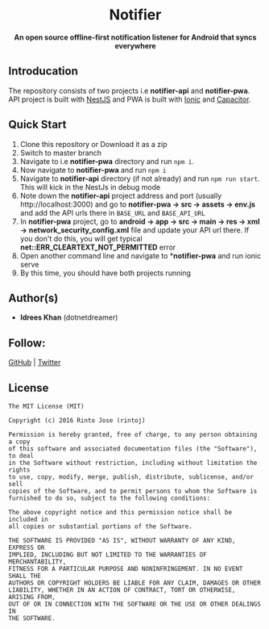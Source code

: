 <div align="center">
  <h1>Notifier</h1>
  <p><strong>An open source offline-first notification listener for Android that syncs everywhere</strong></p>
</div>

## Introducation
The repository consists of two projects i.e **notifier-api** and **notifier-pwa**. API project is built with [NestJS](https://nestjs.com/) and PWA is built with [Ionic](https://ionicframework.com/) and [Capacitor](https://capacitorjs.com/).

## <a name="quick-start"></a>Quick Start
1. Clone this repository or Download it as a zip
2. Switch to master branch
3. Navigate to i.e **notifier-pwa** directory and run `npm i`.
5. Now navigate to **notifier-pwa** and run `npm i`
6. Navigate to **notifier-api** directory (if not already) and run `npm run start`. This will kick in the NestJs in debug mode
7. Note down the **notifier-api** project address and port (usually http://localhost:3000) and go to **notifier-pwa -> src -> assets -> env.js** and add the API urls there in `BASE_URL` and `BASE_API_URL`
8. In **notifier-pwa** project, go to **android -> app -> src -> main -> res -> xml -> network_security_config.xml** file and update your API url there. If you don't do this, you will get typical **net::ERR_CLEARTEXT_NOT_PERMITTED** error 
9. Open another command line and navigate to ***notifier-pwa** and run ionic serve
10. By this time, you should have both projects running

## Author(s)
* **Idrees Khan** (dotnetdreamer)

## Follow:
[GitHub](https://github.com/dotnetdreamer)
| [Twitter](https://twitter.com/dotnetdreamer)

## License
```
The MIT License (MIT)

Copyright (c) 2016 Rinto Jose (rintoj)

Permission is hereby granted, free of charge, to any person obtaining a copy
of this software and associated documentation files (the "Software"), to deal
in the Software without restriction, including without limitation the rights
to use, copy, modify, merge, publish, distribute, sublicense, and/or sell
copies of the Software, and to permit persons to whom the Software is
furnished to do so, subject to the following conditions:

The above copyright notice and this permission notice shall be included in
all copies or substantial portions of the Software.

THE SOFTWARE IS PROVIDED "AS IS", WITHOUT WARRANTY OF ANY KIND, EXPRESS OR
IMPLIED, INCLUDING BUT NOT LIMITED TO THE WARRANTIES OF MERCHANTABILITY,
FITNESS FOR A PARTICULAR PURPOSE AND NONINFRINGEMENT. IN NO EVENT SHALL THE
AUTHORS OR COPYRIGHT HOLDERS BE LIABLE FOR ANY CLAIM, DAMAGES OR OTHER
LIABILITY, WHETHER IN AN ACTION OF CONTRACT, TORT OR OTHERWISE, ARISING FROM,
OUT OF OR IN CONNECTION WITH THE SOFTWARE OR THE USE OR OTHER DEALINGS IN
THE SOFTWARE.
```
